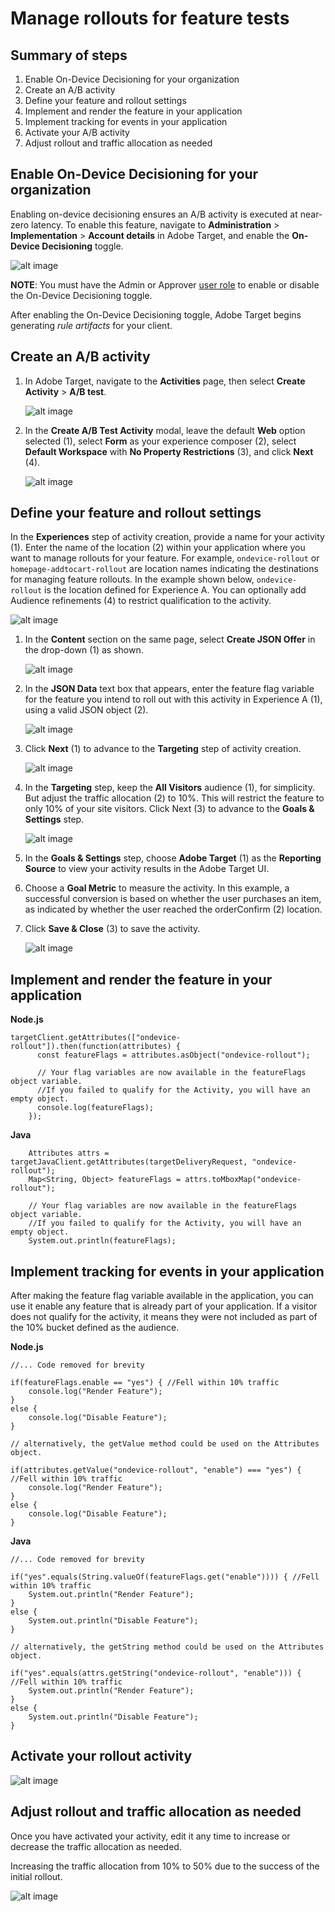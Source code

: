 # Manage rollouts for feature tests

## Summary of steps

1. Enable On-Device Decisioning for your organization
1. Create an A/B activity
1. Define your feature and rollout settings
1. Implement and render the feature in your application
1. Implement tracking for events in your application
1. Activate your A/B activity
1. Adjust rollout and traffic allocation as needed

## Enable On-Device Decisioning for your organization

Enabling on-device decisioning ensures an A/B activity is executed at near-zero latency. To enable this feature, navigate to **Administration** > **Implementation** > **Account details** in Adobe Target, and enable the **On-Device Decisioning** toggle.

![alt image](assets/asset-odd-toggle.png)

**NOTE**: You must have the Admin or Approver [user role](https://experienceleague.adobe.com/docs/target/using/administer/manage-users/user-management.html) to enable or disable the On-Device Decisioning toggle.

After enabling the On-Device Decisioning toggle, Adobe Target begins generating *rule artifacts* for your client.

## Create an A/B activity

1. In Adobe Target, navigate to the **Activities** page, then select **Create Activity** > **A/B test**.

   ![alt image](assets/asset-ab.png)

1. In the **Create A/B Test Activity** modal, leave the default **Web** option selected (1), select **Form** as your experience composer (2), select **Default Workspace** with **No Property Restrictions** (3), and click **Next** (4).

   ![alt image](assets/asset-form.png)

## Define your feature and rollout settings

In the **Experiences** step of activity creation, provide a name for your activity (1). Enter the name of the location (2) within your application where you want to manage rollouts for your feature. For example,  `ondevice-rollout` or `homepage-addtocart-rollout` are location names indicating the destinations for managing feature rollouts. In the example shown below, `ondevice-rollout` is the location defined for Experience A. You can optionally add Audience refinements (4) to restrict qualification to the activity.

![alt image](assets/asset-location-rollout.png)

1. In the **Content** section on the same page, select **Create JSON Offer** in the drop-down (1) as shown.

   ![alt image](assets/asset-offer.png)

1. In the **JSON Data** text box that appears, enter the feature flag variable for the feature you intend to roll out with this activity in Experience A (1), using a valid JSON object (2).

   ![alt image](assets/asset-json-a-rollout.png)

1. Click **Next** (1) to advance to the **Targeting** step of activity creation.

   ![alt image](assets/asset-next-2-t-rollout.png)

1. In the **Targeting** step, keep the **All Visitors** audience (1), for simplicity. But adjust the traffic allocation (2) to 10%. This will restrict the feature to only 10% of your site visitors. Click Next (3) to advance to the **Goals & Settings** step.

   ![alt image](assets/asset-next-2-g-rollout.png)

1. In the **Goals & Settings** step, choose **Adobe Target** (1) as the **Reporting Source** to view your activity results in the Adobe Target UI.

1. Choose a **Goal Metric** to measure the activity. In this example, a successful conversion is based on whether the user purchases an item, as indicated by whether the user reached the orderConfirm (2) location.

1. Click **Save & Close** (3) to save the activity.

   ![alt image](assets/asset-conv-rollout.png)

## Implement and render the feature in your application

**Node.js**

```
targetClient.getAttributes(["ondevice-rollout"]).then(function(attributes) {
      const featureFlags = attributes.asObject("ondevice-rollout");

      // Your flag variables are now available in the featureFlags object variable.
      //If you failed to qualify for the Activity, you will have an empty object.
      console.log(featureFlags);
    });
```

**Java**

```
    Attributes attrs = targetJavaClient.getAttributes(targetDeliveryRequest, "ondevice-rollout");
    Map<String, Object> featureFlags = attrs.toMboxMap("ondevice-rollout");
​
    // Your flag variables are now available in the featureFlags object variable.
    //If you failed to qualify for the Activity, you will have an empty object.
    System.out.println(featureFlags);
```

## Implement tracking for events in your application

After making the feature flag variable available in the application, you can use it enable any feature that is already part of your application. If a visitor does not qualify for the activity, it means they were not included as part of the 10% bucket defined as the audience.

**Node.js**

```
//... Code removed for brevity

if(featureFlags.enable == "yes") { //Fell within 10% traffic
    console.log("Render Feature");
}
else {
    console.log("Disable Feature");
}

// alternatively, the getValue method could be used on the Attributes object.

if(attributes.getValue("ondevice-rollout", "enable") === "yes") { //Fell within 10% traffic
    console.log("Render Feature");
}
else {
    console.log("Disable Feature");
}
```

**Java**

```
//... Code removed for brevity
​
if("yes".equals(String.valueOf(featureFlags.get("enable")))) { //Fell within 10% traffic
    System.out.println("Render Feature");
}
else {
    System.out.println("Disable Feature");
}
​
// alternatively, the getString method could be used on the Attributes object.
​
if("yes".equals(attrs.getString("ondevice-rollout", "enable"))) { //Fell within 10% traffic
    System.out.println("Render Feature");
}
else {
    System.out.println("Disable Feature");
}
```

## Activate your rollout activity

![alt image](assets/asset-activate-rollout.png)

## Adjust rollout and traffic allocation as needed

Once you have activated your activity, edit it any time to increase or decrease the traffic allocation as needed.

Increasing the traffic allocation from 10% to 50% due to the success of the initial rollout.

![alt image](assets/asset-adjust-rollout.png)